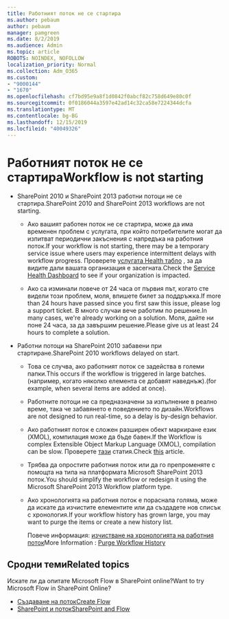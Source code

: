 ```yaml
---
title: Работният поток не се стартира
ms.author: pebaum
author: pebaum
manager: pamgreen
ms.date: 8/2/2019
ms.audience: Admin
ms.topic: article
ROBOTS: NOINDEX, NOFOLLOW
localization_priority: Normal
ms.collection: Adm_O365
ms.custom:
- "9000144"
- "1670"
ms.openlocfilehash: cf7bd95e9a8f1d0842f0abcf82c758d649e80c0f
ms.sourcegitcommit: 0f0186044a3597e42ad14c32ca58e7224344dcfa
ms.translationtype: MT
ms.contentlocale: bg-BG
ms.lasthandoff: 12/15/2019
ms.locfileid: "40049326"
---
```

# <a name="workflow-is-not-starting"></a><span data-ttu-id="06ab8-102">Работният поток не се стартира</span><span class="sxs-lookup"><span data-stu-id="06ab8-102">Workflow is not starting</span></span>

- <span data-ttu-id="06ab8-103">SharePoint 2010 и SharePoint 2013 работни потоци не се стартира.</span><span class="sxs-lookup"><span data-stu-id="06ab8-103">SharePoint 2010 and SharePoint 2013 workflows are not starting.</span></span>

    - <span data-ttu-id="06ab8-104">Ако вашият работен поток не се стартира, може да има временен проблем с услугата, при който потребителите могат да изпитват периодични закъснения с напредъка на работния поток.</span><span class="sxs-lookup"><span data-stu-id="06ab8-104">If your workflow is not starting, there may be a temporary service issue where users may experience intermittent delays with workflow progress.</span></span> <span data-ttu-id="06ab8-105">Проверете [услугата Health табло](https:/admin.microsoft.com/AdminPortal/Home#/servicehealth) , за да видите дали вашата организация е засегната.</span><span class="sxs-lookup"><span data-stu-id="06ab8-105">Check the [Service Health Dashboard](https:/admin.microsoft.com/AdminPortal/Home#/servicehealth) to see if your organization is impacted.</span></span>

    - <span data-ttu-id="06ab8-106">Ако са изминали повече от 24 часа от първия път, когато сте видели този проблем, моля, впишете билет за поддръжка.</span><span class="sxs-lookup"><span data-stu-id="06ab8-106">If more than 24 hours have passed since you first saw this issue, please log a support ticket.</span></span> <span data-ttu-id="06ab8-107">В много случаи вече работим по решение.</span><span class="sxs-lookup"><span data-stu-id="06ab8-107">In many cases, we're already working on a solution.</span></span> <span data-ttu-id="06ab8-108">Моля, дайте ни поне 24 часа, за да завършим решение.</span><span class="sxs-lookup"><span data-stu-id="06ab8-108">Please give us at least 24 hours to complete a solution.</span></span>

- <span data-ttu-id="06ab8-109">Работни потоци на SharePoint 2010 забавени при стартиране.</span><span class="sxs-lookup"><span data-stu-id="06ab8-109">SharePoint 2010 workflows delayed on start.</span></span>

    - <span data-ttu-id="06ab8-110">Това се случва, ако работният поток се задейства в големи папки.</span><span class="sxs-lookup"><span data-stu-id="06ab8-110">This occurs if the workflow is triggered in large batches.</span></span> <span data-ttu-id="06ab8-111">(например, когато няколко елемента се добавят наведнъж).</span><span class="sxs-lookup"><span data-stu-id="06ab8-111">(for example, when several items are added at once).</span></span>

    - <span data-ttu-id="06ab8-112">Работните потоци не са предназначени за изпълнение в реално време, така че забавянето е поведението по дизайн.</span><span class="sxs-lookup"><span data-stu-id="06ab8-112">Workflows are not designed to run real-time, so a delay is by-design behavior.</span></span>

   -  <span data-ttu-id="06ab8-113">Ако работният поток е сложен разширен обект маркиране език (XMOL), компилация може да бъде бавен.</span><span class="sxs-lookup"><span data-stu-id="06ab8-113">If the Workflow is complex Extensible Object Markup Language (XMOL), compilation can be slow.</span></span> <span data-ttu-id="06ab8-114">Проверете [тази](https://support.microsoft.com//kb/3043697) статия.</span><span class="sxs-lookup"><span data-stu-id="06ab8-114">Check [this](https://support.microsoft.com//kb/3043697) article.</span></span>

    - <span data-ttu-id="06ab8-115">Трябва да опростите работния поток или да го препроменяте с помощта на типа на платформата Microsoft SharePoint 2013 поток.</span><span class="sxs-lookup"><span data-stu-id="06ab8-115">You should simplify the workflow or redesign it using the Microsoft SharePoint 2013 Workflow platform type.</span></span>

    - <span data-ttu-id="06ab8-116">Ако хронологията на работния поток е пораснала голяма, може да искате да изчистите елементите или да създадете нов списък с хронология.</span><span class="sxs-lookup"><span data-stu-id="06ab8-116">If your workflow history has grown large, you may want to purge the items or create a new history list.</span></span>

        <span data-ttu-id="06ab8-117">Повече информация: [изчистване на хронологията на работния поток](https://blogs.technet.microsoft.com/marj/2015/08/07/sharepoint-2010-workflows-best-practice-purge-workflow-history-list-items/)</span><span class="sxs-lookup"><span data-stu-id="06ab8-117">More Information : [Purge Workflow History](https://blogs.technet.microsoft.com/marj/2015/08/07/sharepoint-2010-workflows-best-practice-purge-workflow-history-list-items/)</span></span>


## <a name="related-topics"></a><span data-ttu-id="06ab8-118">Сродни теми</span><span class="sxs-lookup"><span data-stu-id="06ab8-118">Related topics</span></span>
<span data-ttu-id="06ab8-119">Искате ли да опитате Microsoft Flow в SharePoint online?</span><span class="sxs-lookup"><span data-stu-id="06ab8-119">Want to try Microsoft Flow in SharePoint Online?</span></span>
- [<span data-ttu-id="06ab8-120">Създаване на поток</span><span class="sxs-lookup"><span data-stu-id="06ab8-120">Create Flow</span></span>](https://support.office.com/article/Create-a-flow-for-a-list-or-library-in-SharePoint-Online-or-OneDrive-for-Business-a9c3e03b-0654-46af-a254-20252e580d01) 
- [<span data-ttu-id="06ab8-121">SharePoint и поток</span><span class="sxs-lookup"><span data-stu-id="06ab8-121">SharePoint and Flow</span></span>](https://flow.microsoft.com/blog/sharepoint-and-flow/) 


